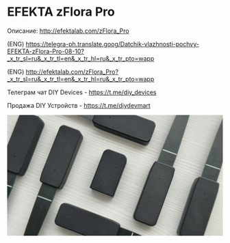 # EFEKTA zFlora Pro

Описание: http://efektalab.com/zFlora_Pro

(ENG) https://telegra-ph.translate.goog/Datchik-vlazhnosti-pochvy-EFEKTA-zFlora-Pro-08-10?_x_tr_sl=ru&_x_tr_tl=en&_x_tr_hl=ru&_x_tr_pto=wapp

(ENG) http://efektalab.com/zFlora_Pro?_x_tr_sl=ru&_x_tr_tl=en&_x_tr_hl=ru&_x_tr_pto=wapp

Телеграм чат DIY Devices - https://t.me/diy_devices

Продажа DIY Устройств - https://t.me/diydevmart

![EFEKTA zFlora Pro](https://raw.githubusercontent.com/smartboxchannel/EFEKTA-zFlora-Pro/main/Images/527ade492213085b3f40c.png) 
